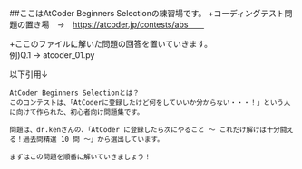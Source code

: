 ##ここはAtCoder Beginners Selectionの練習場です。
+コーディングテスト問題の置き場　→　https://atcoder.jp/contests/abs　　

+ここのファイルに解いた問題の回答を置いていきます。  
 例)Q.1 → atcoder_01.py


以下引用↓
```plane
AtCoder Beginners Selectionとは？
このコンテストは、「AtCoderに登録したけど何をしていいか分からない・・・！」という人に向けて作られた、初心者向け問題集です。

問題は、dr.kenさんの、「AtCoder に登録したら次にやること ～ これだけ解けば十分闘える！過去問精選 10 問 ～」から選出しています。

まずはこの問題を順番に解いていきましょう！
```